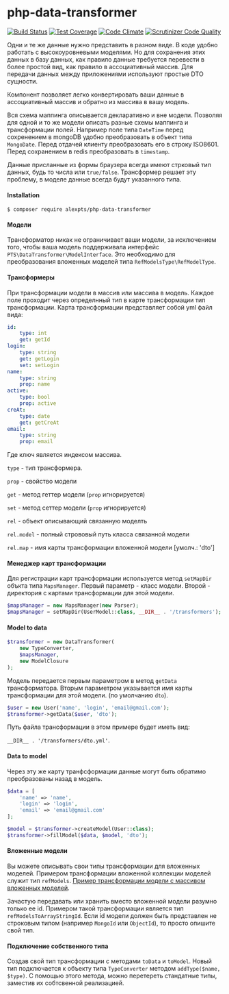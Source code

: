 # php-data-transformer

[![Build Status](https://travis-ci.org/alexpts/php-data-transformer.svg?branch=master)](https://travis-ci.org/alexpts/php-data-transformer)
[![Test Coverage](https://codeclimate.com/github/alexpts/php-data-transformer/badges/coverage.svg)](https://codeclimate.com/github/alexpts/php-data-transformer/coverage)
[![Code Climate](https://codeclimate.com/github/alexpts/php-data-transformer/badges/gpa.svg)](https://codeclimate.com/github/alexpts/php-data-transformer)
[![Scrutinizer Code Quality](https://scrutinizer-ci.com/g/alexpts/php-data-transformer/badges/quality-score.png?b=master)](https://scrutinizer-ci.com/g/alexpts/php-data-transformer/?branch=master)


Одни и те же данные нужно представить в разном виде. В коде удобно работать с высокоуровневыми моделями. Но для сохранения этих данных в базу данных, как правило данные требуется перевести в более простой вид, как правило в ассоциативный массив. Для передачи данных между приложениями используют простые DTO сущности.

Компонент позволяет легко конвертировать ваши данные в ассоциативный массив и обратно из массива в вашу модель.

Вся схема маппинга описывается декларативно и вне модели. Позволяя для одной и то же модели описать разные схемы маппинга и трансформации полей. Например поле типа `DateTime` перед сохренением в mongoDB удобно преобразовать в объект типа `MongoDate`. Перед отдачей клиенту преобразовать его в строку ISO8601. Перед сохранением в redis преобразовать в `timestamp`.

Данные присланные из формы браузера всегда имеют стрковый тип данных, будь то числа или `true/false`. Трансформер решает эту проблему, в моделе данные всегда будут указанного типа.

#### Installation

```$ composer require alexpts/php-data-transformer```

#### Модели
Трансформатор никак не ограничивает ваши модели, за исключением того, чтобы ваша модель поддерживала интерфейс `PTS\DataTransformer\ModelInterface`. Это необходимо для преобразования вложенных моделей типа `RefModelsType\RefModelType`.

#### Трансформеры
При трансформации модели в массив или массива в модель. Каждое поле проходит через определнный тип в карте трансформации тип трансформации.
Карта трансформации представляет собой yml файл вида:
```yml
id:
    type: int
    get: getId
login:
    type: string
    get: getLogin
    set: setLogin
name:
    type: string
    prop: name
active:
    type: bool
    prop: active
creAt:
    type: date
    get: getCreAt
email:
    type: string
    prop: email
```

Где ключ является индексом массива. 

`type` - тип трансформера.

`prop` - свойство модели

`get` - метод геттер модели (`prop` игнорируется)

`set` - метод сеттер модели (`prop` игнорируется)

`rel` - объект описывающий связанную моделть
	
`rel.model` - полный стрововый путь класса связанной модели

`rel.map` - имя карты трансформации вложенной модели [умолч.: 'dto']


#### Менеджер карт трансформации
Для регистрации карт трансформации используется метод `setMapDir` объкта типа `MapsManager`.
Первый параметр - класс модели. Второй - директория с картами трансформации для этой модели. 

```php
$mapsManager = new MapsManager(new Parser);
$mapsManager = setMapDir(UserModel::class, __DIR__ . '/transformers');
```

#### Model to data

```php
$transformer = new DataTransformer(
	new TypeConverter,
	$mapsManager,
	new ModelClosure
);
```

Модель передается первым параметром в метод `getData` трансформатора. Вторым параметром указывается имя карты трансформации для этой модели. (по умолчанию `dto`).

```php
$user = new User('name', 'login', 'email@gmail.com');
$transformer->getData($user, 'dto');
```

Путь файла трансформации в этом примере будет иметь вид:

`__DIR__ . '/transformers/dto.yml'`.


#### Data to model
Через эту же карту транфсформации данные могут быть обратимо преобразованы назад в модель.
```php
$data = [
	'name' => 'name',
	'login' => 'login',
	'email' => 'email@gmail.com'
];

$model = $transformer->createModel(User::class);
$transformer->fillModel($data, $model, 'dto');
```

#### Вложенные модели
Вы можете описывать свои типы трансформации для вложенных моделей. Примером трансформации вложенной коллекции моделей служит тип `refModels`. [Пример трансформации модели с массивом вложенных моделей](https://github.com/alexpts/php-data-transformer/blob/master/example/refs/demo1.php).

Зачастую передавать или хранить вместо вложенной модели разумно только ее id. Примером такой трансформации является тип `refModelsToArrayStringId`. Если id модели должен быть представлен не строковым типом (например `MongoId` или `ObjectId`), то просто опишите свой тип.

#### Подключение собственного типа
Создав свой тип трансформации с методами `toData` и `toModel`. Новый тип подключается к объекту типа `TypeConverter` методом `addType($name, $type)`. С помощью этого метода, можно перетереть стандатные типы, заместив их собтсвенной реализацией.